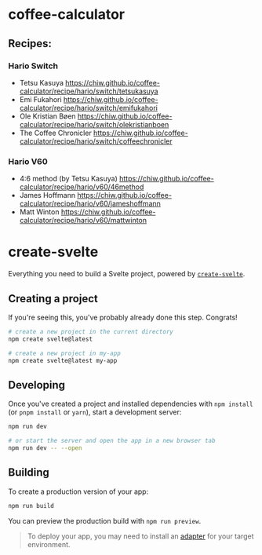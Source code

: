# coffee-calculator

## Recipes:
### Hario Switch
- Tetsu Kasuya https://chiw.github.io/coffee-calculator/recipe/hario/switch/tetsukasuya
- Emi Fukahori https://chiw.github.io/coffee-calculator/recipe/hario/switch/emifukahori
- Ole Kristian Bøen https://chiw.github.io/coffee-calculator/recipe/hario/switch/olekristianboen
- The Coffee Chronicler https://chiw.github.io/coffee-calculator/recipe/hario/switch/coffeechronicler

### Hario V60
- 4:6 method (by Tetsu Kasuya) https://chiw.github.io/coffee-calculator/recipe/hario/v60/46method
- James Hoffmann https://chiw.github.io/coffee-calculator/recipe/hario/v60/jameshoffmann
- Matt Winton https://chiw.github.io/coffee-calculator/recipe/hario/v60/mattwinton


# create-svelte

Everything you need to build a Svelte project, powered by [`create-svelte`](https://github.com/sveltejs/kit/tree/main/packages/create-svelte).

## Creating a project

If you're seeing this, you've probably already done this step. Congrats!

```bash
# create a new project in the current directory
npm create svelte@latest

# create a new project in my-app
npm create svelte@latest my-app
```

## Developing

Once you've created a project and installed dependencies with `npm install` (or `pnpm install` or `yarn`), start a development server:

```bash
npm run dev

# or start the server and open the app in a new browser tab
npm run dev -- --open
```

## Building

To create a production version of your app:

```bash
npm run build
```

You can preview the production build with `npm run preview`.

> To deploy your app, you may need to install an [adapter](https://kit.svelte.dev/docs/adapters) for your target environment.
